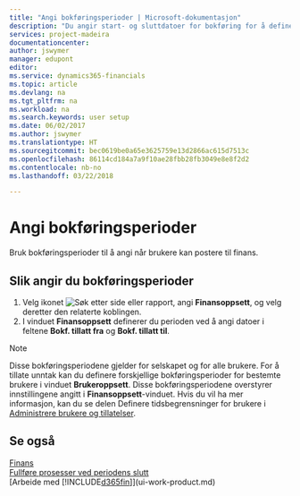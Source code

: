 ```yaml
---
title: "Angi bokføringsperioder | Microsoft-dokumentasjon"
description: "Du angir start- og sluttdatoer for bokføring for å definere når brukere kan bokføre i Finans."
services: project-madeira
documentationcenter: 
author: jswymer
manager: edupont
editor: 
ms.service: dynamics365-financials
ms.topic: article
ms.devlang: na
ms.tgt_pltfrm: na
ms.workload: na
ms.search.keywords: user setup
ms.date: 06/02/2017
ms.author: jswymer
ms.translationtype: HT
ms.sourcegitcommit: bec0619be0a65e3625759e13d2866ac615d7513c
ms.openlocfilehash: 86114cd184a7a9f10ae28fbb28fb3049e8e8f2d2
ms.contentlocale: nb-no
ms.lasthandoff: 03/22/2018

---
```

# <a name="specify-posting-periods"></a>Angi bokføringsperioder
Bruk bokføringsperioder til å angi når brukere kan postere til finans.  

## <a name="to-specify-posting-periods"></a>Slik angir du bokføringsperioder
1. Velg ikonet ![Søk etter side eller rapport](media/ui-search/search_small.png "Søk etter side eller rapport"), angi **Finansoppsett**, og velg deretter den relaterte koblingen.  
2. I vinduet **Finansoppsett** definerer du perioden ved å angi datoer i feltene **Bokf. tillatt fra** og **Bokf. tillatt til**.  

> [!NOTE]  
>   Disse bokføringsperiodene gjelder for selskapet og for alle brukere. For å tillate unntak kan du definere forskjellige bokføringsperioder for bestemte brukere i vinduet **Brukeroppsett**. Disse bokføringsperiodene overstyrer innstillingene angitt i **Finansoppsett**-vinduet. Hvis du vil ha mer informasjon, kan du se delen Definere tidsbegrensninger for brukere i [Administrere brukere og tillatelser](ui-how-users-permissions.md).

## <a name="see-also"></a>Se også
[Finans](finance.md)  
[Fullføre prosesser ved periodens slutt](year-how-complete-period-end-processes.md)  
[Arbeide med [!INCLUDE[d365fin](includes/d365fin_md.md)]](ui-work-product.md)

